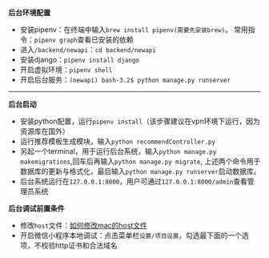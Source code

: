 **后台环境配置**

- 安装pipenv：在终端中输入```brew install pipenv(需要先安装brew)```。
  常用指令：```pipenv graph```查看已安装的依赖
- 进入```/backend/newapi```：```cd backend/newapi```
- 安装django：```pipenv install django```
- 开启虚拟环境：```pipenv shell```
- 开启后台服务：```(newapi) bash-3.2$ python manage.py runserver```


---

**后台启动**
- 安装python配置，运行```pipenv install```（该步骤建议在vpn环境下运行，因为资源库在国外）
- 运行推荐模板生成模块，输入```python recommendController.py```
- 另起一个terminal，用于运行后台系统，输入```python manage.py makemigrations```,回车后再输入```python manage.py migrate```,
上述两个命令用于数据库的更新与格式化，最后输入```python manage.py runserver```启动数据库。
- 后台系统运行在`127.0.0.1:8000`，用户可通过`127.0.0.1:8000/admin`查看管理员系统


**后台调试前置条件**

- 修改```host```文件：<a href="https://blog.csdn.net/dingqk/article/details/77982910">如何修改mac的host文件</a>
- 开启微信小程序本地调试：点击菜单栏```设置/项目设置```，勾选最下面的一个选项，不校验http证书和合法域名
